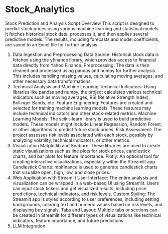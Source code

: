 # Stock_Analytics
Stock Prediction and Analysis Script Overview This script is designed to predict stock prices using various machine learning and statistical models. It fetches historical stock data, processes it, and then applies several predictive models. The results, including forecasts and model coefficients, are saved to an Excel file for further analysis.

1. Data Ingestion and Preprocessing
Data Source: Historical stock data is fetched using the yfinance library, which provides access to financial data directly from Yahoo Finance.
Preprocessing: The data is then cleaned and processed using pandas and numpy for further analysis. This includes handling missing values, calculating moving averages, and other necessary data transformations.
2. Technical Analysis and Machine Learning
Technical Indicators: Using libraries like pandas and numpy, the project calculates various technical indicators such as moving averages, RSI (Relative Strength Index), Bollinger Bands, etc.
Feature Engineering: Features are created and selected for training machine learning models. These features may include technical indicators and other stock-related metrics.
Machine Learning Models: The scikit-learn library is used to build predictive models. These models might include Linear Regression, Random Forest, or other algorithms to predict future stock prices.
Risk Assessment: The project assesses risk levels associated with each stock, possibly by analyzing volatility, technical indicators, or other metrics.
3. Visualization
Matplotlib and Seaborn: These libraries are used to create static visualizations such as line plots for stock prices, candlestick charts, and bar plots for feature importance.
Plotly: An optional tool for creating interactive visualizations, especially within the Streamlit app.
Candlestick Charts: mplfinance is used to generate candlestick charts that visualize open, high, low, and close prices.
4. Web Application with Streamlit
User Interface: The entire analysis and visualization can be wrapped in a web-based UI using Streamlit. Users can input stock tickers and get visualized results, including price predictions, technical indicators, and risk levels.
Custom Styling: The Streamlit app is styled according to user preferences, including setting backgrounds, coloring text and numeric values based on risk levels, and displaying buy signals.
Tabs and Layout: Multiple tabs or sections can be created in Streamlit for different types of visualizations like technical indicators, feature importance, and future predictions.
5. LLM Integration
